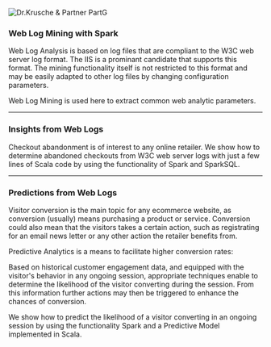 ![Dr.Krusche & Partner PartG](https://raw.github.com/skrusche63/spark-elastic/master/images/dr-kruscheundpartner.png)

### Web Log Mining with Spark

Web Log Analysis is based on log files that are compliant to the W3C web server log format. The IIS is a prominant candidate that supports this format. The mining functionality itself is not restricted to this format and may be easily adapted to other log files by changing configuration parameters.

Web Log Mining is used here to extract common web analytic parameters.

---

### Insights from Web Logs

Checkout abandonment is of interest to any online retailer. We show how to determine abandoned checkouts from W3C web server logs with just a few lines of Scala code by using the functionality of Spark and SparkSQL.

---

### Predictions from Web Logs

Visitor conversion is the main topic for any ecommerce website, as conversion (usually) means purchasing a product or service. Conversion could also mean that the visitors takes a certain action, such as registrating for an email news letter or any other action the retailer benefits from.

Predictive Analytics is a means to facilitate higher conversion rates: 

Based on historical customer engagement data, and equipped with the visitor's behavior in any ongoing session, appropriate techniques enable to determine the likelihood of the visitor converting during the session. From this information further actions may then be triggered to enhance the chances of conversion.

We show how to predict the likelihood of a visitor converting in an ongoing session by using the functionality Spark and a Predictive Model implemented in Scala.
